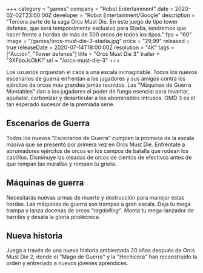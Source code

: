 +++
category = "games"
company = "Robot Entertainment"
date = 2020-02-02T23:00:00Z
developer = "Robot Entertainment/Google"
description = "Tercera parte de la saga Orcs Must Die. En este juego de tipo tower defense, que será temporalmente exclusivo para Stadia, tendremos que hacer frente a hordas de más de 500 orcos de todos los tipos."
fps = "60"
image = "/games/orcs-must-die-3-stadia.jpg"
price = "29,99"
released = true
releaseDate = 2020-07-14T18:00:00Z
resolution = "4K"
tags = ["Acción", "Tower defense"]
title = "Orcs Must Die 3"
trailer = "3XFpoJsOkKI"
url = "/orcs-must-die-3"
+++

Los usuarios orquestan el caos a una escala inimaginable. Todos los nuevos escenarios de guerra enfrentan a los jugadores y sus amigos contra los ejércitos de orcos más grandes jamás reunidos. Las "Máquinas de Guerra Montables" dan a los jugadores el poder de fuego esencial para levantar, apuñalar, carbonizar y desarticular a los abominables intrusos. OMD 3 es el tan esperado sucesor de la premiada serie.

## Escenarios de Guerra

Todos los nuevos "Escenarios de Guerra" cumplen la promesa de la escala masiva que se presentó por primera vez en Orcs Must Die. Enfréntate a abrumadores ejércitos de orcos en los campos de batalla que rodean los castillos. Disminuye las oleadas de orcos de cientos de efectivos antes de que rompan las murallas y rompan tu grieta.

## Máquinas de guerra

Necesitarás nuevas armas de muerte y destrucción para manejar estas hordas. Las máquinas de guerra son trampas a gran escala. Deja tu mega trampa y lanza docenas de orcos _"ragdolling"_. Monta tu mega-lanzador de barriles y desata la gloria pirotécnica.

## Nueva historia

Juega a través de una nueva historia ambientada 20 años después de Orcs Must Die 2, donde el "Mago de Guerra" y la "Hechicera" han reconstruido la orden y entrenado a nuevos jóvenes aprendices.





